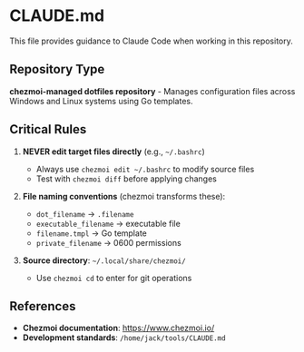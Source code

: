 # CLAUDE.md

This file provides guidance to Claude Code when working in this repository.

## Repository Type

**chezmoi-managed dotfiles repository** - Manages configuration files across Windows and Linux systems using Go templates.

## Critical Rules

1. **NEVER edit target files directly** (e.g., `~/.bashrc`)
   - Always use `chezmoi edit ~/.bashrc` to modify source files
   - Test with `chezmoi diff` before applying changes
   
2. **File naming conventions** (chezmoi transforms these):
   - `dot_filename` → `.filename`
   - `executable_filename` → executable file
   - `filename.tmpl` → Go template
   - `private_filename` → 0600 permissions

3. **Source directory**: `~/.local/share/chezmoi/`
   - Use `chezmoi cd` to enter for git operations

## References

- **Chezmoi documentation**: https://www.chezmoi.io/
- **Development standards**: `/home/jack/tools/CLAUDE.md`